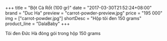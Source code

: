 +++
title = "Bột Cà Rốt (100 gr)"
date = "2017-03-30T21:52:24+08:00"
brand = "Duc Ha"
preview = "carrot-powder-preview.jpg"
price = "195 000"
img = ["carrot-powder.jpg"]
shortDesc = "Hộp tỏi đen 150 grams"
product_line = "DalaBaby"
+++

Tỏi đen Đức Hà đóng gói trong hộp 150 grams